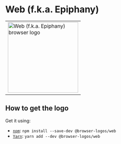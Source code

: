Web (f.k.a. Epiphany)
=====================

<!-- markdownlint-disable line-length no-inline-html -->
<table>
    <tr height=230>
        <td>
            <a href="https://github.com/alrra/browser-logos/tree/426953cc545abb5763ee9ccb62e8165c6ae8adef/src/web">
                <img width=220 src="https://raw.githubusercontent.com/alrra/browser-logos/426953cc545abb5763ee9ccb62e8165c6ae8adef/src/web/web.svg?sanitize=true" alt="Web (f.k.a. Epiphany) browser logo">
            </a>
        </td>
    </tr>
</table>
<!-- markdownlint-enable line-length no-inline-html -->

How to get the logo
-------------------

Get it using:

* [`npm`][npm]: `npm install --save-dev @browser-logos/web`
* [`Yarn`][yarn]: `yarn add --dev @browser-logos/web`

<!-- Link labels: -->

[npm]: https://www.npmjs.com/
[yarn]: https://yarnpkg.com/
